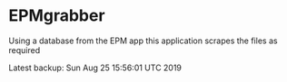# EPMgrabber
Using a database from the EPM app this application scrapes the files as required


Latest backup: Sun Aug 25 15:56:01 UTC 2019
